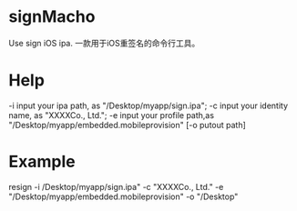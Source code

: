 # signMacho
Use sign iOS ipa. 一款用于iOS重签名的命令行工具。

# Help
-i input your ipa path, as "/Desktop/myapp/sign.ipa";
-c input your identity name, as "XXXXCo., Ltd.";
-e input your profile path,as "/Desktop/myapp/embedded.mobileprovision"
[-o putout path]

# Example
resign -i /Desktop/myapp/sign.ipa" -c "XXXXCo., Ltd." -e "/Desktop/myapp/embedded.mobileprovision" -o "/Desktop"
